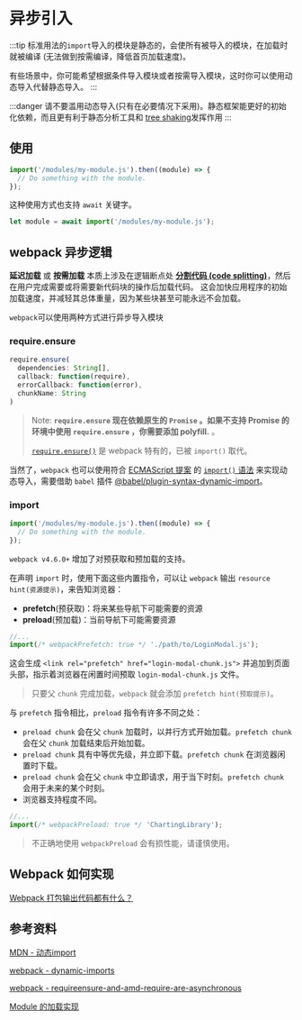 # 异步引入

:::tip
标准用法的`import`导入的模块是静态的，会使所有被导入的模块，在加载时就被编译 (无法做到按需编译，降低首页加载速度)。

有些场景中，你可能希望根据条件导入模块或者按需导入模块，这时你可以使用动态导入代替静态导入。
:::

:::danger
请不要滥用动态导入(只有在必要情况下采用)。静态框架能更好的初始化依赖，而且更有利于静态分析工具和 [tree shaking](https://wiki.developer.mozilla.org/en-US/docs/Glossary/Tree_shaking)发挥作用
:::

## 使用

```js
import('/modules/my-module.js').then((module) => {
  // Do something with the module.
});
```

这种使用方式也支持 `await` 关键字。

```js
let module = await import('/modules/my-module.js');
```

## webpack 异步逻辑

**延迟加载** 或 **按需加载** 本质上涉及在逻辑断点处 **[分割代码 (code splitting)](https://webpack.js.org/guides/code-splitting/)**，然后在用户完成需要或将需要新代码块的操作后加载代码。 这会加快应用程序的初始加载速度，并减轻其总体重量，因为某些块甚至可能永远不会加载。

`webpack`可以使用两种方式进行异步导入模块

### require.ensure

```js
require.ensure(
  dependencies: String[],
  callback: function(require),
  errorCallback: function(error),
  chunkName: String
)
```

> Note: **`require.ensure` 现在依赖原生的 `Promise` 。如果不支持 Promise 的环境中使用 `require.ensure` ，你需要添加 polyfill.** 。
>
> [`require.ensure()`](https://webpack.js.org/api/module-methods/#requireensure) 是 webpack 特有的，已被 `import()` 取代。

当然了，`webpack` 也可以使用符合 [ECMAScript 提案](https://github.com/tc39/proposal-dynamic-import) 的 [`import()` 语法](https://webpack.docschina.org/api/module-methods/#import-1) 来实现动态导入，需要借助 `babel` 插件 [@babel/plugin-syntax-dynamic-import](https://babeljs.io/docs/en/babel-plugin-syntax-dynamic-import)。

### import

```js
import('/modules/my-module.js').then((module) => {
  // Do something with the module.
});
```

`webpack v4.6.0+` 增加了对预获取和预加载的支持。

在声明 `import` 时，使用下面这些内置指令，可以让 `webpack` 输出 `resource hint(资源提示)`，来告知浏览器：

- **prefetch**(预获取)：将来某些导航下可能需要的资源
- **preload**(预加载)：当前导航下可能需要资源

```js
//...
import(/* webpackPrefetch: true */ './path/to/LoginModal.js');
```

这会生成 `<link rel="prefetch" href="login-modal-chunk.js">` 并追加到页面头部，指示着浏览器在闲置时间预取 `login-modal-chunk.js` 文件。

> 只要父 `chunk` 完成加载，`webpack` 就会添加 `prefetch hint(预取提示)`。

与 `prefetch` 指令相比，`preload` 指令有许多不同之处：

- `preload chunk` 会在父 `chunk` 加载时，以并行方式开始加载。`prefetch chunk` 会在父 `chunk` 加载结束后开始加载。
- `preload chunk` 具有中等优先级，并立即下载。`prefetch chunk` 在浏览器闲置时下载。
- `preload chunk` 会在父 `chunk` 中立即请求，用于当下时刻。`prefetch chunk` 会用于未来的某个时刻。
- 浏览器支持程度不同。

```js
//...
import(/* webpackPreload: true */ 'ChartingLibrary');
```

> 不正确地使用 `webpackPreload` 会有损性能，请谨慎使用。

## Webpack 如何实现

[Webpack 打包输出代码都有什么？](https://rain120.github.io/study-notes/engineering/webpack/build)

## 参考资料

[MDN - 动态import](https://developer.mozilla.org/zh-CN/docs/Web/JavaScript/Reference/Statements/import#%E5%8A%A8%E6%80%81import)

[webpack - dynamic-imports](https://webpack.docschina.org/guides/code-splitting/#dynamic-imports)

[webpack - requireensure-and-amd-require-are-asynchronous](https://webpack.docschina.org/migrate/3/#requireensure-and-amd-require-are-asynchronous)

[Module 的加载实现](https://es6.ruanyifeng.com/#docs/module-loader)

